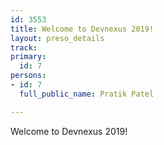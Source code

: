 ```yaml
---
id: 3553
title: Welcome to Devnexus 2019!
layout: preso_details
track: 
primary:
  id: 7
persons:
- id: 7
  full_public_name: Pratik Patel

---
```

Welcome to Devnexus 2019!
